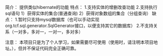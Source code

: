 简介：
  提供类似hibernate的功能
特点：
  1.支持实体的增删改查功能
  2.支持执行sql语句
    1）获得实体的集合(普通查询)
    2）获得对象数组的集合（分组查询）
缺点：
  1.暂时只支持mysql数据库（也可以手动实现org.tcf.sql.generator.SqlGenerator接口，以便支持其它的数据库）
  2.不支持关系（一对多，多对一，一对一，多对多）
  
注意：
  本项目只是为了个人学习，如果需要尽可使用（使用时，请注明本项目地址。），但并不保证代码完全正确可靠。
  
